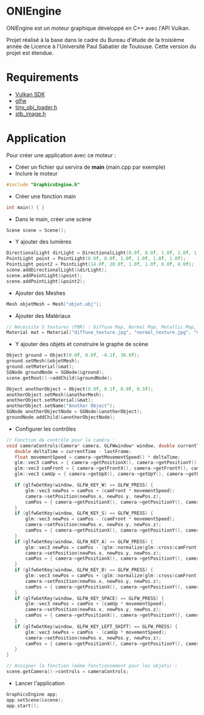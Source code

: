 # ONIEngine
ONIEngine est un moteur graphique développé en C++ avec l'API Vulkan.

Projet réalisé à la base dans le cadre du Bureau d'étude de la troisième année de Licence à l'Université Paul Sabatier de Toulouse.
Cette version du projet est étendue.

# Requirements
 - [Vulkan SDK](https://vulkan.lunarg.com/sdk/home)
 - [glfw](https://www.glfw.org/)
 - [tiny_obj_loader.h](https://github.com/tinyobjloader/tinyobjloader/blob/master/tiny_obj_loader.h)
 - [stb_image.h](https://github.com/nothings/stb/blob/master/stb_image.h)
 
# Application
 Pour créer une application avec ce moteur :
 - Créer un fichier qui servira de **main** (main.cpp par exemple)
 - Inclure le moteur
 ```C++
 #include "GraphicsEngine.h"
```
 - Créer une fonction main
 ```C++
 int main() { }
 ```
 - Dans le main, créer une scène
 ```C++
 Scene scene = Scene();
 ```
 - Y ajouter des lumières
 ```C++
 DirectionalLight dirLight = DirectionalLight(0.0f, 0.0f, 1.0f, 1.0f, 1.0f, 1.0f);
 PointLight point = PointLight(0.0f, 0.0f, 1.0f, 1.0f, 1.0f, 1.0f);
 PointLight point2 = PointLight(14.0f, 20.0f, 1.0f, 1.0f, 0.0f, 0.0f);
 scene.addDirectionalLight(&dirLight);
 scene.addPointLight(&point);
 scene.addPointLight(&point2);
 ```
 - Ajouter des Meshes
 ```C++
 Mesh objetMesh = Mesh("objet.obj");
 ```
 - Ajouter des Matériaux
 ```C++
 // Nécessite 5 textures (PBR) : Diffuse Map, Normal Map, Metallic Map, Roughness Map et Ambient Occlusion Map.
 Material mat = Material("diffuse_texture.jpg", "normal_texture.jpg", "metallic_texture.jpg", "roughness_texture.jpg", "ao_texture.jpg");
 ```
 - Y ajouter des objets et construire le graphe de scène
 ```C++
 Object ground = Object(0.0f, 0.0f, -0.1f, 30.0f);
 ground.setMesh(&objetMesh);
 ground.setMaterial(&mat);
 SGNode groundNode = SGNode(&ground);
 scene.getRoot()->addChild(&groundNode);
 ```
 
 ```C++
 Object anotherObject = Object(0.0f, 0.1f, 0.0f, 0.5f);
 anotherObject.setMesh(&anotherMesh);
 anotherObject.setMaterial(&mat);
 anotherObject.setName("Another Object");
 SGNode anotherObjectNode = SGNode(&anotherObject);
 groundNode.addChild(&anotherObjectNode);
 ```
 - Configurer les contrôles
 ```C++
 // Fonction de contrôle pour la caméra :
 void cameraControls(Camera* camera, GLFWwindow* window, double currentTime, double lastFrame) {
	double deltaTime = currentTime - lastFrame;
	float movementSpeed = camera->getMovementSpeed() * deltaTime;
	glm::vec3 camPos = { camera->getPositionX(), camera->getPositionY(), camera->getPositionZ() };
	glm::vec3 camFront = { camera->getFrontX(), camera->getFrontY(), camera->getFrontZ() };
	glm::vec3 camUp = { camera->getUpX(), camera->getUpY(), camera->getUpZ() };

	if (glfwGetKey(window, GLFW_KEY_W) == GLFW_PRESS) {
		glm::vec3 newPos = camPos + (camFront * movementSpeed);
		camera->setPosition(newPos.x, newPos.y, newPos.z);
		camPos = { camera->getPositionX(), camera->getPositionY(), camera->getPositionZ() };
	}
	if (glfwGetKey(window, GLFW_KEY_S) == GLFW_PRESS) {
		glm::vec3 newPos = camPos - (camFront * movementSpeed);
		camera->setPosition(newPos.x, newPos.y, newPos.z);
		camPos = { camera->getPositionX(), camera->getPositionY(), camera->getPositionZ() };
	}
	if (glfwGetKey(window, GLFW_KEY_A) == GLFW_PRESS) {
		glm::vec3 newPos = camPos - (glm::normalize(glm::cross(camFront, camUp)) * movementSpeed);
		camera->setPosition(newPos.x, newPos.y, newPos.z);
		camPos = { camera->getPositionX(), camera->getPositionY(), camera->getPositionZ() };
	}
	if (glfwGetKey(window, GLFW_KEY_D) == GLFW_PRESS) {
		glm::vec3 newPos = camPos + (glm::normalize(glm::cross(camFront, camUp)) * movementSpeed);
		camera->setPosition(newPos.x, newPos.y, newPos.z);
		camPos = { camera->getPositionX(), camera->getPositionY(), camera->getPositionZ() };
	}
	if (glfwGetKey(window, GLFW_KEY_SPACE) == GLFW_PRESS) {
		glm::vec3 newPos = camPos + (camUp * movementSpeed);
		camera->setPosition(newPos.x, newPos.y, newPos.z);
		camPos = { camera->getPositionX(), camera->getPositionY(), camera->getPositionZ() };
	}
	if (glfwGetKey(window, GLFW_KEY_LEFT_SHIFT) == GLFW_PRESS) {
		glm::vec3 newPos = camPos - (camUp * movementSpeed);
		camera->setPosition(newPos.x, newPos.y, newPos.z);
		camPos = { camera->getPositionX(), camera->getPositionY(), camera->getPositionZ() };
	}
 }
 ```
 
 ```C++
 // Assigner la fonction (même fonctionnement pour les objets) :
 scene.getCamera()->controls = cameraControls;
 ```
 - Lancer l'application
 ```C++
 GraphicsEngine app;
 app.setScene(&scene);
 app.start();
 ```
